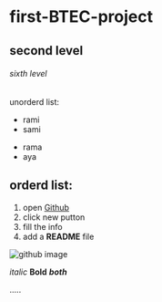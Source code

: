 # first-BTEC-project
## second level
###### sixth level

unorderd list:
* rami
* sami 
- rama
- aya


## orderd list:
1. open [Github](www.github.com)
2. click new putton
3. fill the info
4. add a **README** file

![github image](https://encrypted-tbn0.gstatic.com/images?q=tbn:ANd9GcSGuWrfLHbMlkXKF8uj7G7Bs98zmNZVW26YgRmGktRA3w&s)

*italic*
**Bold**
***both***

[](https://www.markdownguide.org/cheat-sheet/)
.....
